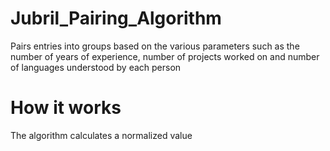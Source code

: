# Jubril_Pairing_Algorithm
Pairs entries into groups based on the various parameters such as the number of years of experience,
 number of projects worked on and number of languages understood by each person

# How it works
The algorithm calculates a normalized value 
